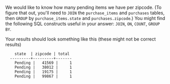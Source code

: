 We would like to know how many pending items we have per zipcode.
(To figure that out,
you'll need to `JOIN` the
`purchase_items` and `purchases` tables, then
`GROUP` by `purchase_items.state`
and `purchases.zipcode`.)
You might find the following SQL constructs useful in your answer: `JOIN`, `ON`, `COUNT`, `GROUP BY`.

Your results should look something like this (these might not be correct results)
```
    state  | zipcode | total 
  ---------+---------+-------
    Pending |   41569 |     1
    Pending |   38012 |     1
    Pending |   19175 |     1
    Pending |   99867 |     1
```